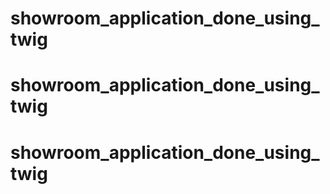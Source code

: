 # showroom_application_done_using_twig
# showroom_application_done_using_twig
# showroom_application_done_using_twig
